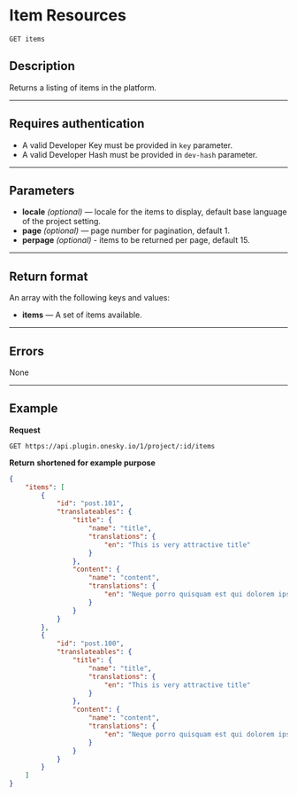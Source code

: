 # Item Resources

    GET items

## Description
Returns a listing of items in the platform.

***

## Requires authentication
* A valid Developer Key must be provided in `key` parameter.
* A valid Developer Hash must be provided in `dev-hash` parameter.

***

## Parameters
- **locale** _(optional)_ — locale for the items to display, default base language of the project setting.
- **page** _(optional)_ — page number for pagination, default 1.
- **perpage** _(optional)_ - items to be returned per page, default 15.

***

## Return format
An array with the following keys and values:

- **items** — A set of items available.

***

## Errors
None

***

## Example
**Request**

    GET https://api.plugin.onesky.io/1/project/:id/items

**Return** __shortened for example purpose__
``` json
{
    "items": [
        {
            "id": "post.101",
            "translateables": {
                "title": {
                    "name": "title",
                    "translations": {
                        "en": "This is very attractive title"
                    }
                },
                "content": {
                    "name": "content",
                    "translations": {
                        "en": "Neque porro quisquam est qui dolorem ipsum quia dolor sit amet, consectetur, adipisci velit..."
                    }
                }
            }
        },
        {
            "id": "post.100",
            "translateables": {
                "title": {
                    "name": "title",
                    "translations": {
                        "en": "This is very attractive title"
                    }
                },
                "content": {
                    "name": "content",
                    "translations": {
                        "en": "Neque porro quisquam est qui dolorem ipsum quia dolor sit amet, consectetur, adipisci velit..."
                    }
                }
            }
        }
    ]
}
```